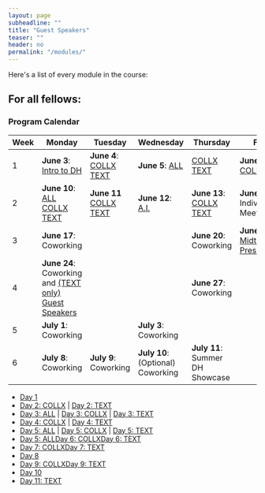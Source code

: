 ```yaml
---
layout: page
subheadline: ""
title: "Guest Speakers"
teaser: ""
header: no
permalink: "/modules/"
---
```

Here's a list of every module in the course:

## For all fellows:
### Program Calendar

| Week | Monday   | Tuesday | Wednesday | Thursday | Friday  |
|-------|----------|--------|------------|---------|-------------|
| 1 | **June 3**: [Intro to DH](https://kam535.github.io/sturdy-broccoli/modules/day1)| **June 4**: [COLLX](https://kam535.github.io/sturdy-broccoli/collections/day2) [TEXT](https://kam535.github.io/sturdy-broccoli/text/day2) | **June 5**: [ALL](https://kam535.github.io/sturdy-broccoli/modules/day3) | [COLLX](https://kam535.github.io/sturdy-broccoli/collections/day3) [TEXT](https://kam535.github.io/sturdy-broccoli/text/day3) | **June 6**: [COLLX](https://kam535.github.io/sturdy-broccoli/collections/day4) [TEXT](https://kam535.github.io/sturdy-broccoli/collections/day4) | **June 7**: [ALL](https://kam535.github.io/sturdy-broccoli/modules/day5) [COLLX](https://kam535.github.io/sturdy-broccoli/collections/day5) [TEXT](https://kam535.github.io/sturdy-broccoli/collections/day5)  |
| 2 | **June 10**: [ALL](https://kam535.github.io/sturdy-broccoli/modules/day6) [COLLX](https://kam535.github.io/sturdy-broccoli/collections/day6) [TEXT](https://kam535.github.io/sturdy-broccoli/collections/day6) | **June 11** [COLLX](https://kam535.github.io/sturdy-broccoli/collections/day7) [TEXT](https://kam535.github.io/sturdy-broccoli/collections/day7) | **June 12**: [A.I.](https://kam535.github.io/sturdy-broccoli/modules/day8) | **June 13**: [COLLX](https://kam535.github.io/sturdy-broccoli/collections/day9) [TEXT](https://kam535.github.io/sturdy-broccoli/text/day9) | **June 14**: Individual Meetings                                            |
| 3 | **June 17**: Coworking|  | | **June 20**: Coworking | **June 21**: [Midterm Presentations](https://kam535.github.io/sturdy-broccoli/modules/day10)                                       |
| 4 | **June 24**: Coworking and [(TEXT only) Guest Speakers](https://kam535.github.io/sturdy-broccoli/text/day11) |  |  | **June 27**: Coworking |                                         |
| 5 | **July 1**: Coworking |  | **July 3**: Coworking | |                                         |
| 6 | **July 8**: Coworking | **July 9**: Coworking | **July 10**: (Optional) Coworking | **July 11**: Summer DH Showcase |

- [Day 1](https://kam535.github.io/sturdy-broccoli/modules/day1)
- [Day 2: COLLX](https://kam535.github.io/sturdy-broccoli/collections/day2) | [Day 2: TEXT](https://kam535.github.io/sturdy-broccoli/text/day2)
- [Day 3: ALL](https://kam535.github.io/sturdy-broccoli/modules/day3) | [Day 3: COLLX](https://kam535.github.io/sturdy-broccoli/collections/day3) | [Day 3: TEXT](https://kam535.github.io/sturdy-broccoli/text/day3)
- [Day 4: COLLX](https://kam535.github.io/sturdy-broccoli/collections/day4) | [Day 4: TEXT](https://kam535.github.io/sturdy-broccoli/text/day5)
- [Day 5: ALL](https://kam535.github.io/sturdy-broccoli/modules/day5) | [Day 5: COLLX](https://kam535.github.io/sturdy-broccoli/collections/day5) | [Day 5: TEXT](https://kam535.github.io/sturdy-broccoli/text/day5)
- [Day 5: ALL](https://kam535.github.io/sturdy-broccoli/modules/day6)[Day 6: COLLX](https://kam535.github.io/sturdy-broccoli/collections/day6)[Day 6: TEXT](https://kam535.github.io/sturdy-broccoli/text/day6)
- [Day 7: COLLX](https://kam535.github.io/sturdy-broccoli/collections/day7)[Day 7: TEXT](https://kam535.github.io/sturdy-broccoli/modules/day7)
- [Day 8](https://kam535.github.io/sturdy-broccoli/modules/day8)
- [Day 9: COLLX](https://kam535.github.io/sturdy-broccoli/collections/day9)[Day 9: TEXT](https://kam535.github.io/sturdy-broccoli/text/day9)
- [Day 10](https://kam535.github.io/sturdy-broccoli/modules/day10)
- [Day 11: TEXT](https://kam535.github.io/sturdy-broccoli/text/day11)
